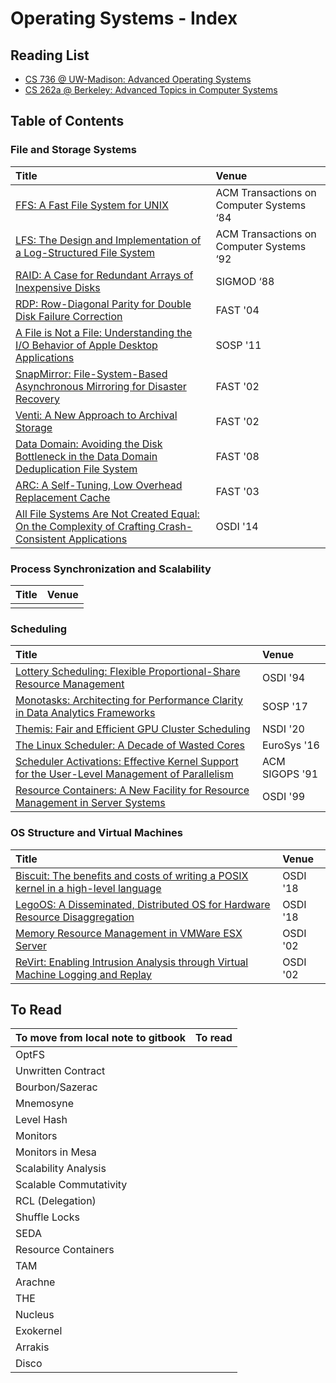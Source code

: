 # Operating Systems - Index

## Reading List

* [CS 736 @ UW-Madison: Advanced Operating Systems](cs-736-uw-madison-fall-2020-reading-list.md)
* [CS 262a @ Berkeley: Advanced Topics in Computer Systems](https://ucbrise.github.io/cs262a-spring2018/)

## Table of Contents

### File and Storage Systems

| Title | Venue |
| :--- | :--- |
| [FFS: A Fast File System for UNIX](ffs-a-fast-file-system-for-unix.md) | ACM Transactions on Computer Systems ‘84 |
| [LFS: The Design and Implementation of a Log-Structured File System](lfs-the-design-and-implementation-of-a-log-structured-file-system.md) | ACM Transactions on Computer Systems ‘92 |
| [RAID: A Case for Redundant Arrays of Inexpensive Disks](raid-a-case-for-redundant-arrays-of-inexpensive-disks.md) | SIGMOD ‘88 |
| [RDP: Row-Diagonal Parity for Double Disk Failure Correction](rdp-row-diagonal-parity-for-double-disk-failure-correction.md) | FAST '04 |
| [A File is Not a File: Understanding the I/O Behavior of Apple Desktop Applications](a-file-is-not-a-file-understanding-the-i-o-behavior-of-apple-desktop-applications.md) | SOSP '11 |
| [SnapMirror: File-System-Based Asynchronous Mirroring for Disaster Recovery](snapmirror-file-system-based-asynchronous-mirroring-for-disaster-recovery.md) | FAST '02 |
| [Venti: A New Approach to Archival Storage](venti-a-new-approach-to-archival-storage.md) | FAST '02 |
| [Data Domain: Avoiding the Disk Bottleneck in the Data Domain Deduplication File System](data-domain-avoiding-the-disk-bottleneck-in-the-data-domain-deduplication-file-system.md) | FAST '08 |
| [ARC: A Self-Tuning, Low Overhead Replacement Cache](arc-a-self-tuning-low-overhead-replacement-cache.md) | FAST '03 |
| [All File Systems Are Not Created Equal: On the Complexity of Crafting Crash-Consistent Applications](all-file-systems-are-not-created-equal-on-the-complexity-of-crafting-crash-consistent-applications.md) | OSDI '14 |

### Process Synchronization and Scalability

| Title | Venue |
| :--- | :--- |
|  |  |

### Scheduling

| Title | Venue |
| :--- | :--- |
| [Lottery Scheduling: Flexible Proportional-Share Resource Management](lottery-scheduling-flexible-proportional-share-resource-management.md) | OSDI '94 |
| [Monotasks: Architecting for Performance Clarity in Data Analytics Frameworks](monotasks-architecting-for-performance-clarity-in-data-analytics-frameworks.md) | SOSP '17 |
| [Themis: Fair and Efficient GPU Cluster Scheduling](../../machine-learning-systems/index/themis-fair-and-efficient-gpu-cluster-scheduling.md) | NSDI '20 |
| [The Linux Scheduler: A Decade of Wasted Cores](the-linux-scheduler-a-decade-of-wasted-cores.md) | EuroSys '16 |
| [Scheduler Activations: Effective Kernel Support for the User-Level Management of Parallelism](scheduler-activations-effective-kernel-support-for-the-user-level-management-of-parallelism.md) | ACM SIGOPS '91 |
| [Resource Containers: A New Facility for Resource Management in Server Systems](resource-containers-a-new-facility-for-resource-management-in-server-systems.md) | OSDI '99 |

### OS Structure and Virtual Machines

| Title | Venue |
| :--- | :--- |
| [Biscuit: The benefits and costs of writing a POSIX kernel in a high-level language](biscuit-the-benefits-and-costs-of-writing-a-posix-kernel-in-a-high-level-language.md) | OSDI '18 |
| [LegoOS: A Disseminated, Distributed OS for Hardware Resource Disaggregation](legoos-a-disseminated-distributed-os-for-hardware-resource-disaggregation.md) | OSDI '18 |
| [Memory Resource Management in VMWare ESX Server](memory-resource-management-in-vmware-esx-server.md) | OSDI '02 |
| [ReVirt: Enabling Intrusion Analysis through Virtual Machine Logging and Replay](revirt-enabling-intrusion-analysis-through-virtual-machine-logging-and-replay.md) | OSDI '02 |

## To Read

| To move from local note to gitbook | To read |
| :--- | :--- |
| OptFS |  |
| Unwritten Contract |  |
| Bourbon/Sazerac |  |
| Mnemosyne |  |
| Level Hash |  |
| Monitors |  |
| Monitors in Mesa |  |
| Scalability Analysis |  |
| Scalable Commutativity |  |
| RCL \(Delegation\) |  |
| Shuffle Locks |  |
| SEDA |  |
| Resource Containers |  |
| TAM |  |
| Arachne |  |
| THE |  |
| Nucleus |  |
| Exokernel |  |
| Arrakis |  |
| Disco |  |









